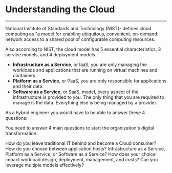 # Understanding the Cloud
___

 National Institute of Standards and Technology (NIST)- defines cloud computing as "a model for enabling ubiquitous, convenient, on-demand network access to a shared pool of configurable computing resources. 

Also according to NIST, the cloud model has 5 essential characteristics, 3 service models, and 4 deployment models. 

* **Infrastructure as a Service**, or IaaS, you are only managing the workloads and applications that are running on virtual machines and containers.
* **Platform as a Service**, or PaaS, you are only responsible for applications and their data.
* **Software as a Service**, or SaaS, model, every aspect of the infrastructure is provided to you. The only thing that you are required to manage is the data. Everything else is being managed by a provider.

As a hybrid engineer you would have to be able to answer these 4 questions:

You need to answer 4 main questions to start the organization's digital transformation:

How do you leave traditional IT behind and become a Cloud consumer?
How do you choose between application hosts? Infrastructure as a Service, Platform as a Service, or Software as a Service?
How does your choice impact workload design, deployment, management, and costs?
Can you leverage multiple models effectively?
